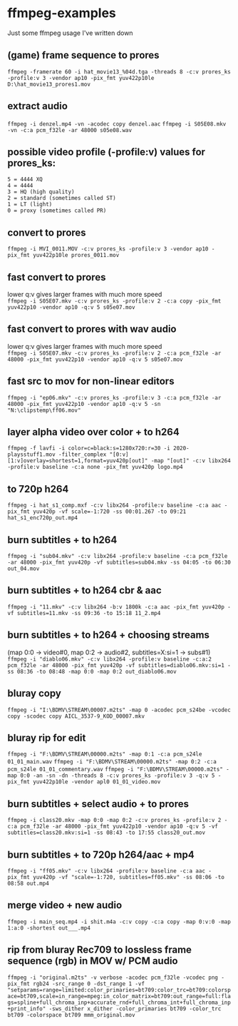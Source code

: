# ffmpeg-examples
Just some ffmpeg usage I've written down

## (game) frame sequence to prores
`ffmpeg -framerate 60 -i hat_movie13_%04d.tga -threads 8 -c:v prores_ks -profile:v 3 -vendor ap10 -pix_fmt yuv422p10le D:\hat_movie13_prores1.mov`

## extract audio
`ffmpeg -i denzel.mp4 -vn -acodec copy denzel.aac`
`ffmpeg -i S05E08.mkv -vn -c:a pcm_f32le -ar 48000 s05e08.wav`

## possible video profile (-profile:v) values for prores_ks:
```
5 = 4444 XQ
4 = 4444
3 = HQ (high quality)
2 = standard (sometimes called ST)
1 = LT (light)
0 = proxy (sometimes called PR)
```

## convert to prores
`ffmpeg -i MVI_0011.MOV -c:v prores_ks -profile:v 3 -vendor ap10 -pix_fmt yuv422p10le prores_0011.mov`

## fast convert to prores
lower q:v gives larger frames with much more speed  
`ffmpeg -i S05E07.mkv -c:v prores_ks -profile:v 2 -c:a copy -pix_fmt yuv422p10 -vendor ap10 -q:v 5 s05e07.mov`

## fast convert to prores with wav audio
lower q:v gives larger frames with much more speed  
`ffmpeg -i S05E07.mkv -c:v prores_ks -profile:v 2 -c:a pcm_f32le -ar 48000 -pix_fmt yuv422p10 -vendor ap10 -q:v 5 s05e07.mov`

## fast src to mov for non-linear editors
`ffmpeg -i "ep06.mkv" -c:v prores_ks -profile:v 3 -c:a pcm_f32le -ar 48000 -pix_fmt yuv422p10 -vendor ap10 -q:v 5 -sn "N:\clipstemp\ff06.mov"`

## layer alpha video over color + to h264
`ffmpeg -f lavfi -i color=c=black:s=1280x720:r=30 -i 2020-playsstuff1.mov -filter_complex "[0:v][1:v]overlay=shortest=1,format=yuv420p[out]" -map "[out]" -c:v libx264 -profile:v baseline -c:a none -pix_fmt yuv420p logo.mp4`

## to 720p h264
`ffmpeg -i hat_s1_comp.mxf -c:v libx264 -profile:v baseline -c:a aac -pix_fmt yuv420p -vf scale=-1:720 -ss 00:01.267 -to 09:21 hat_s1_enc720p_out.mp4`

## burn subtitles + to h264
`ffmpeg -i "sub04.mkv" -c:v libx264 -profile:v baseline -c:a pcm_f32le -ar 48000 -pix_fmt yuv420p -vf subtitles=sub04.mkv -ss 04:05 -to 06:30 out_04.mov`

## burn subtitles + to h264 cbr & aac
`ffmpeg -i "11.mkv" -c:v libx264 -b:v 1800k -c:a aac -pix_fmt yuv420p -vf subtitles=11.mkv -ss 09:36 -to 15:18 11_2.mp4`

## burn subtitles + to h264 + choosing streams
(map 0:0 -> video#0, map 0:2 -> audio#2, subtitles=X:si=1 -> subs#1)  
`ffmpeg -i "diablo06.mkv" -c:v libx264 -profile:v baseline -c:a:2 pcm_f32le -ar 48000 -pix_fmt yuv420p -vf subtitles=diablo06.mkv:si=1 -ss 08:36 -to 08:48 -map 0:0 -map 0:2 out_diablo06.mov`

## bluray copy
`ffmpeg -i "I:\BDMV\STREAM\00007.m2ts" -map 0 -acodec pcm_s24be -vcodec copy -scodec copy AICL_3537-9_KOD_00007.mkv`

## bluray rip for edit
`ffmpeg -i "F:\BDMV\STREAM\00000.m2ts" -map 0:1 -c:a pcm_s24le 01_01_main.wav`
`ffmpeg -i "F:\BDMV\STREAM\00000.m2ts" -map 0:2 -c:a pcm_s24le 01_01_commentary.wav`
`ffmpeg -i "F:\BDMV\STREAM\00000.m2ts" -map 0:0 -an -sn -dn -threads 8 -c:v prores_ks -profile:v 3 -q:v 5 -pix_fmt yuv422p10le -vendor apl0 01_01_video.mov`

## burn subtitles + select audio + to prores
`ffmpeg -i class20.mkv -map 0:0 -map 0:2 -c:v prores_ks -profile:v 2 -c:a pcm_f32le -ar 48000 -pix_fmt yuv422p10 -vendor ap10 -q:v 5 -vf subtitles=class20.mkv:si=1 -ss 08:43 -to 17:55 class20_out.mov`

## burn subtitles + to 720p h264/aac + mp4
`ffmpeg -i "ff05.mkv" -c:v libx264 -profile:v baseline -c:a aac -pix_fmt yuv420p -vf "scale=-1:720, subtitles=ff05.mkv" -ss 08:06 -to 08:58 out.mp4`

## merge video + new audio
`ffmpeg -i main_seq.mp4 -i shit.m4a -c:v copy -c:a copy -map 0:v:0 -map 1:a:0 -shortest out___.mp4`

## rip from bluray Rec709 to lossless frame sequence (rgb) in MOV w/ PCM audio
`ffmpeg -i "original.m2ts" -v verbose -acodec pcm_f32le -vcodec png -pix_fmt rgb24 -src_range 0 -dst_range 1 -vf "setparams=range=limited:color_primaries=bt709:color_trc=bt709:colorspace=bt709,scale=in_range=mpeg:in_color_matrix=bt709:out_range=full:flags=spline+full_chroma_inp+accurate_rnd+full_chroma_int+full_chroma_inp+print_info" -sws_dither x_dither -color_primaries bt709 -color_trc bt709 -colorspace bt709 mmm_original.mov`
